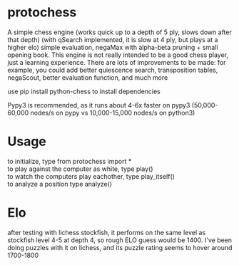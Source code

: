 # protochess
A simple chess engine (works quick up to a depth of 5 ply, slows down after that depth) (with qSearch implemented, it is slow at 4 ply, but plays at a higher elo)
simple evaluation, negaMax with alpha-beta pruning + small opening book.
This engine is not really intended to be a good chess player, just a learning experience. There are lots of improvements to be made:
for example, you could add better quiescence search, transposition tables, negaScout, better evaluation function, and much more

use pip install python-chess to install dependencies

Pypy3 is recommended, as it runs about 4-6x faster on pypy3 (50,000-60,000 nodes/s on pypy vs 10,000-15,000 nodes/s on python3)

# Usage
to initialize, type from protochess import * <br />
to play against the computer as white, type play() <br />
to watch the computers play eachother, type play_itself() <br />
to analyze a position type analyze() 
  
# Elo
after testing with lichess stockfish, it performs on the same level as stockfish level 4-5 at depth 4, so rough ELO guess would be 1400. I've been doing puzzles with it on lichess, and its puzzle rating seems to hover around 1700-1800
